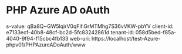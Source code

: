 # PHP Azure AD oAuth

s-value:
qBa8Q~GW5lqirV0qFif.GrMTMhg7S36vVKW-pbYV
client-id:
e7133ecf-40b8-48cf-bc2d-5fc83242861d
tenant-id:
058d5bed-f85a-4040-9f94-f15cbc4fb133
web-uri:
https://localhost/test-Azure-phpv01/PHPAzureADoAuth/www